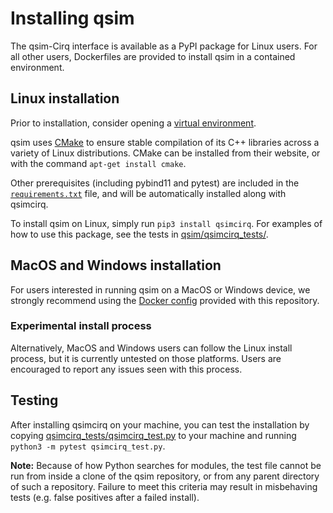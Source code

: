 # Installing qsim

The qsim-Cirq interface is available as a PyPI package for Linux users. For all
other users, Dockerfiles are provided to install qsim in a contained
environment.

## Linux installation

Prior to installation, consider opening a
[virtual environment](https://packaging.python.org/guides/installing-using-pip-and-virtual-environments/).

qsim uses [CMake](https://cmake.org/) to ensure stable compilation of its C++
libraries across a variety of Linux distributions. CMake can be installed from
their website, or with the command `apt-get install cmake`.

Other prerequisites (including pybind11 and pytest) are included in the
[`requirements.txt`](/requirements.txt) file, and will be automatically
installed along with qsimcirq.

To install qsim on Linux, simply run `pip3 install qsimcirq`. For examples of
how to use this package, see the tests in
[qsim/qsimcirq_tests/](/qsimcirq_tests/).

## MacOS and Windows installation

For users interested in running qsim on a MacOS or Windows device, we strongly
recommend using the [Docker config](/docs/docker.md) provided with this
repository.

### Experimental install process

Alternatively, MacOS and Windows users can follow the Linux install process,
but it is currently untested on those platforms. Users are encouraged to report
any issues seen with this process.

## Testing

After installing qsimcirq on your machine, you can test the installation by
copying [qsimcirq_tests/qsimcirq_test.py](qsimcirq_tests/qsimcirq_test.py)
to your machine and running `python3 -m pytest qsimcirq_test.py`.

**Note:** Because of how Python searches for modules, the test file cannot
be run from inside a clone of the qsim repository, or from any parent
directory of such a repository. Failure to meet this criteria may result
in misbehaving tests (e.g. false positives after a failed install).
